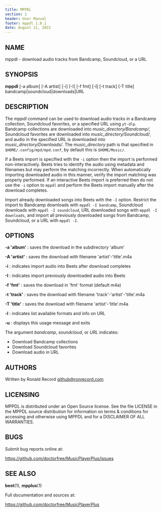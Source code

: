 ```yaml
---
title: MPPDL
section: 1
header: User Manual
footer: mppdl 1.0.1
date: August 11, 2022
---
```

## NAME
mppdl - download audio tracks from Bandcamp, Soundcloud, or a URL

## SYNOPSIS
**mppdl** [-a album] [-A artist] [-i] [-I] [-f fmt] [-l] [-t track] [-T title] bandcamp|soundcloud|downloads|URL

## DESCRIPTION

The *mppdl* command can be used to download audio tracks in a Bandcamp
collection, Soundcloud favorites, or a specified URL using `yt-dlp`.
Bandcamp collections are downloaded into *music_directory/Bandcamp/*,
Soundcloud favorites are downloaded into *music_directory/Soundcloud/*, and
audio in the specified URL is downloaded into *music_directory/Downloads/*.
The *music_directory* path is that specified in `$HOME/.config/mpd/mpd.conf`,
by default this is `$HOME/Music/`.

If a Beets import is specified with the `-i` option then the import is
performed non-interactively. Beets tries to identify the audio using
metadata and filenames but may perform the matching incorrectly. When
automatically importing downloaded audio in this manner, verify the
import matching was properly performed. If an interactive Beets import
is preferred then do not use the `-i` option to `mppdl` and perform
the Beets import manually after the download completes.

Import already downloaded songs into Beets with the `-I` option. Restrict
the import to Bandcamp downloads with `mppdl -I bandcamp`, Soundcloud downloads
with `mppdl -I soundcloud`, URL downloaded songs with `mppdl -I downloads`, and
import all previously downloaded songs from Bandcamp, Soundcloud, or
a URL with `mppdl -I`.

## OPTIONS

**-a 'album'**
: saves the download in the subdirectory 'album'

**-A 'artist'**
: saves the download with filename 'artist'-'title'.m4a

**-i**
: indicates import audio into Beets after download completes

**-I**
: indicates import previously downloaded audio into Beets

**-f 'fmt'**
: saves the download in 'fmt' format (default m4a)

**-t 'track'**
: saves the download with filename 'track'-'artist'-'title'.m4a

**-T 'title'**
: saves the download with filename 'artist'-'title'.m4a

**-l**
: indicates list available formats and info on URL

**-u**
: displays this usage message and exits

The argument *bandcamp*, *soundcloud*, or *URL* indicates:

- Download Bandcamp collections
- Download Soundcloud favorites
- Download audio in URL

## AUTHORS

Written by Ronald Record github@ronrecord.com

## LICENSING

MPPDL is distributed under an Open Source license.
See the file LICENSE in the MPPDL source distribution
for information on terms &amp; conditions for accessing and
otherwise using MPPDL and for a DISCLAIMER OF ALL WARRANTIES.

## BUGS

Submit bug reports online at:

https://github.com/doctorfree/MusicPlayerPlus/issues

## SEE ALSO

**beet**(1), **mpplus**(1)

Full documentation and sources at:

https://github.com/doctorfree/MusicPlayerPlus

